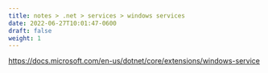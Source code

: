 ```yaml
---
title: notes > .net > services > windows services
date: 2022-06-27T10:01:47-0600
draft: false
weight: 1
---
```

<https://docs.microsoft.com/en-us/dotnet/core/extensions/windows-service>
